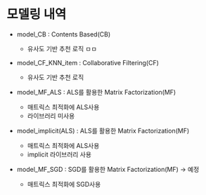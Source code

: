 # 모델링 내역

- model_CB : Contents Based(CB)
  - 유사도 기반 추천 로직
ㅁㅁ

- model_CF_KNN_item : Collaborative Filtering(CF)
  - 유사도 기반 추천 로직

- model_MF_ALS : ALS를 활용한 Matrix Factorization(MF)
  - 매트릭스 최적화에 ALS사용
  - 라이브러리 미사용

- model_implicit(ALS) : ALS를 활용한 Matrix Factorization(MF)
  - 매트릭스 최적화에 ALS사용
  - implicit 라이브러리 사용

- model_MF_SGD : SGD를 활용한 Matrix Factorization(MF) -> 예정
  - 매트릭스 최적화에 SGD사용
